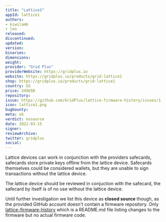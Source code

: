 ```yaml
---
title: "Lattice1"
appId: lattice1
authors:
- kiwilamb
- leo
released: 
discontinued: 
updated: 
version: 
binaries: 
dimensions: 
weight: 
provider: "Grid Plus"
providerWebsite: https://gridplus.io
website: https://gridplus.io/products/grid-lattice1
shop: https://gridplus.io/products/grid-lattice1
country: US
price: 349USD
repository: 
issue: https://github.com/GridPlus/lattice-firmware-history/issues/1
icon: lattice1.png
bugbounty: 
meta: ok
verdict: nosource
date: 2022-03-15
signer: 
reviewArchive: 
twitter: gridplus
social: 
---
```


Lattice devices can work in conjunction with the providers safecards, safecards store private keys offline from the lattice device.
Safecards themselves could be considered wallets, but they are unable to sign transactions without the lattice device.

The lattice device should be reviewed in conjuction with the safecard, the safecard by itself is of no use without the lattice device.

Until further investigation we list this device as **closed source** though, as
the provided GitHub account doesn't contain a firmware repository. Only
[lattice-firmware-history](https://github.com/GridPlus/lattice-firmware-history)
which is a README.md file listing changes to the firmware but no actual firmware
code.
